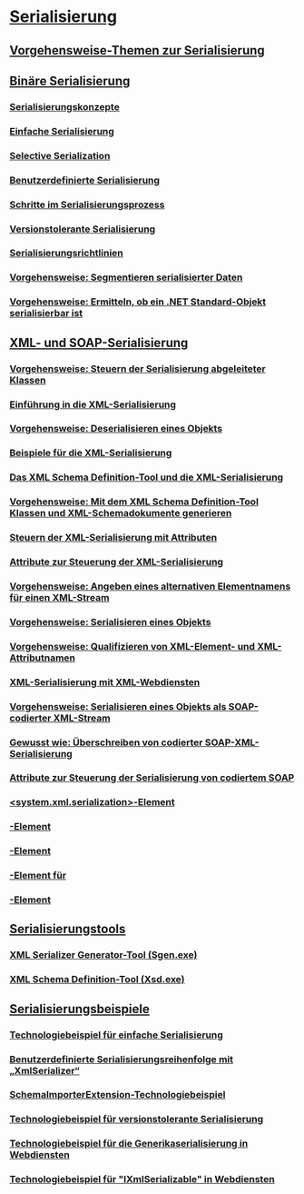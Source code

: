 # [Serialisierung](index.md)
## [Vorgehensweise-Themen zur Serialisierung](serialization-how-to-topics.md)
## [Binäre Serialisierung](binary-serialization.md)
### [Serialisierungskonzepte](serialization-concepts.md)
### [Einfache Serialisierung](basic-serialization.md)
### [Selective Serialization](selective-serialization.md)
### [Benutzerdefinierte Serialisierung](custom-serialization.md)
### [Schritte im Serialisierungsprozess](steps-in-the-serialization-process.md)
### [Versionstolerante Serialisierung](version-tolerant-serialization.md)
### [Serialisierungsrichtlinien](serialization-guidelines.md)
### [Vorgehensweise: Segmentieren serialisierter Daten](how-to-chunk-serialized-data.md)
### [Vorgehensweise: Ermitteln, ob ein .NET Standard-Objekt serialisierbar ist](how-to-determine-if-netstandard-object-is-serializable.md)
## [XML- und SOAP-Serialisierung](xml-and-soap-serialization.md)
### [Vorgehensweise: Steuern der Serialisierung abgeleiteter Klassen](how-to-control-serialization-of-derived-classes.md)
### [Einführung in die XML-Serialisierung](introducing-xml-serialization.md)
### [Vorgehensweise: Deserialisieren eines Objekts](how-to-deserialize-an-object.md)
### [Beispiele für die XML-Serialisierung](examples-of-xml-serialization.md)
### [Das XML Schema Definition-Tool und die XML-Serialisierung](the-xml-schema-definition-tool-and-xml-serialization.md)
### [Vorgehensweise: Mit dem XML Schema Definition-Tool Klassen und XML-Schemadokumente generieren](xml-schema-def-tool-gen.md)
### [Steuern der XML-Serialisierung mit Attributen](controlling-xml-serialization-using-attributes.md)
### [Attribute zur Steuerung der XML-Serialisierung](attributes-that-control-xml-serialization.md)
### [Vorgehensweise: Angeben eines alternativen Elementnamens für einen XML-Stream](how-to-specify-an-alternate-element-name-for-an-xml-stream.md)
### [Vorgehensweise: Serialisieren eines Objekts](how-to-serialize-an-object.md)
### [Vorgehensweise: Qualifizieren von XML-Element- und XML-Attributnamen](how-to-qualify-xml-element-and-xml-attribute-names.md)
### [XML-Serialisierung mit XML-Webdiensten](xml-serialization-with-xml-web-services.md)
### [Vorgehensweise: Serialisieren eines Objekts als SOAP-codierter XML-Stream](how-to-serialize-an-object-as-a-soap-encoded-xml-stream.md)
### [Gewusst wie: Überschreiben von codierter SOAP-XML-Serialisierung](how-to-override-encoded-soap-xml-serialization.md)
### [Attribute zur Steuerung der Serialisierung von codiertem SOAP](attributes-that-control-encoded-soap-serialization.md)
### [<system.xml.serialization>-Element](system-xml-serialization-element.md)
### [<dateTimeSerialization>-Element](datetimeserialization-element.md)
### [<schemaImporterExtensions>-Element](schemaimporterextensions-element.md)
### [<add>-Element für <xmlSchemaImporterExtensions>](add-element-for-xmlschemaimporterextensions.md)
### [<xmlSerializer>-Element](xmlserializer-element.md)
## [Serialisierungstools](serialization-tools.md)
### [XML Serializer Generator-Tool (Sgen.exe)](xml-serializer-generator-tool-sgen-exe.md)
### [XML Schema Definition-Tool (Xsd.exe)](xml-schema-definition-tool-xsd-exe.md)
## [Serialisierungsbeispiele](serialization-samples.md)
### [Technologiebeispiel für einfache Serialisierung](basic-serialization-technology-sample.md)
### [Benutzerdefinierte Serialisierungsreihenfolge mit „XmlSerializer“](custom-serialization-order-with-xmlserializer.md)
### [SchemaImporterExtension-Technologiebeispiel](schemaimporterextension-technology-sample.md)
### [Technologiebeispiel für versionstolerante Serialisierung](version-tolerant-serialization-technology-sample.md)
### [Technologiebeispiel für die Generikaserialisierung in Webdiensten](web-services-generics-serialization-technology-sample.md)
### [Technologiebeispiel für "IXmlSerializable" in Webdiensten](web-services-ixmlserializable-technology-sample.md)
